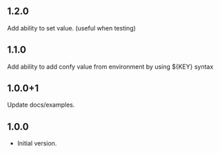 ## 1.2.0

Add ability to set value. (useful when testing)

## 1.1.0

Add ability to add confy value from environment by using ${KEY} syntax

## 1.0.0+1

Update docs/examples.

## 1.0.0

- Initial version.
